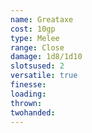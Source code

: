 ```yaml
---
name: Greataxe
cost: 10gp
type: Melee
range: Close
damage: 1d8/1d10
slotsused: 2
versatile: true
finesse: 
loading: 
thrown: 
twohanded:
---
```

